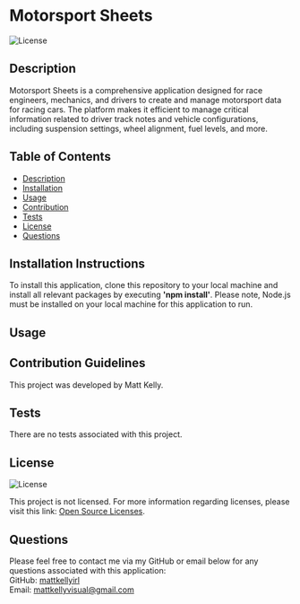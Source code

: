 # Motorsport Sheets

![License](https://img.shields.io/badge/license-none-lightgrey.svg)

## Description

Motorsport Sheets is a comprehensive application designed for race engineers, mechanics, and drivers to create and manage motorsport data for racing cars. The platform makes it efficient to manage critical information related to driver track notes and vehicle configurations, including suspension settings, wheel alignment, fuel levels, and more.

## Table of Contents

- [Description](#description)
- [Installation](#installation-instructions)
- [Usage](#usage)
- [Contribution](#contribution-guidelines)
- [Tests](#tests)
- [License](#license)
- [Questions](#questions)

## Installation Instructions

To install this application, clone this repository to your local machine and install all relevant packages by executing **'npm install'**. Please note, Node.js must be installed on your local machine for this application to run.

## Usage

## Contribution Guidelines

This project was developed by Matt Kelly.

## Tests

There are no tests associated with this project.

## License

![License](https://img.shields.io/badge/license-none-lightgrey.svg)

This project is not licensed. For more information regarding licenses, please visit this link: [Open Source Licenses](https://opensource.org/license/).

## Questions

Please feel free to contact me via my GitHub or email below for any questions associated with this application:  
GitHub: [mattkellyirl](https://github.com/mattkellyirl)  
Email: [mattkellyvisual@gmail.com](mailto:mattkellyvisual@gmail.com)
